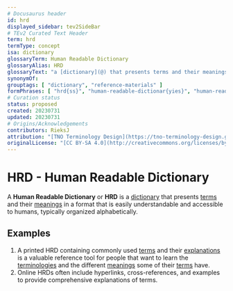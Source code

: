 ```yaml
---
# Docusaurus header
id: hrd
displayed_sidebar: tev2SideBar
# TEv2 Curated Text Header
term: hrd
termType: concept
isa: dictionary
glossaryTerm: Human Readable Dictionary
glossaryAlias: HRD
glossaryText: "a [dictionary](@) that presents terms and their meanings in a format that is easily understandable and accessible to humans, typically organized alphabetically."
synonymOf:
grouptags: [ "dictionary", "reference-materials" ]
formPhrases: [ "hrd{ss}", "human-readable-dictionar{yies}", "human-readable-dictionar{yies}-hrd{ss}" ]
# Curation status
status: proposed
created: 20230731
updated: 20230731
# Origins/Acknowledgements
contributors: RieksJ
attribution: "[TNO Terminology Design](https://tno-terminology-design.github.io/tev2-specifications/docs)"
originalLicense: "[CC BY-SA 4.0](http://creativecommons.org/licenses/by-sa/4.0/?ref=chooser-v1)"
---
```


# HRD - Human Readable Dictionary

A **Human Readable Dictionary** or **HRD** is a [dictionary](@) that presents [terms](@) and their [meanings](definition@) in a format that is easily understandable and accessible to humans, typically organized alphabetically.

## Examples

1. A printed HRD containing commonly used [terms](@) and their [explanations](definition@) is a valuable reference tool for people that want to learn the [terminologies](@) and the different [meanings](@) some of their [terms](@) have.
2. Online HRDs often include hyperlinks, cross-references, and examples to provide comprehensive explanations of terms.
